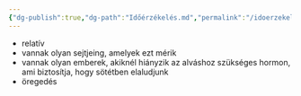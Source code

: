 ```yaml
---
{"dg-publish":true,"dg-path":"Időérzékelés.md","permalink":"/idoerzekeles/"}
---
```


- relatív
- vannak olyan sejtjeing, amelyek ezt mérik
- vannak olyan emberek, akiknél hiányzik az alváshoz szükséges hormon, ami biztosítja, hogy sötétben elaludjunk
- öregedés